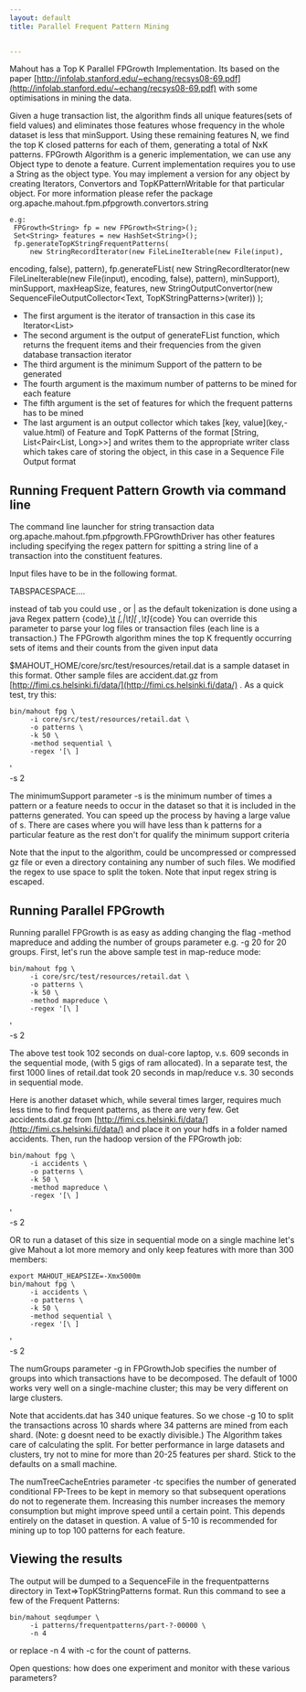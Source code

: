 ```yaml
---
layout: default
title: Parallel Frequent Pattern Mining

    
---
```

Mahout has a Top K Parallel FPGrowth Implementation. Its based on the paper [http://infolab.stanford.edu/~echang/recsys08-69.pdf](http://infolab.stanford.edu/~echang/recsys08-69.pdf)
 with some optimisations in mining the data.

Given a huge transaction list, the algorithm finds all unique features(sets
of field values) and eliminates those features whose frequency in the whole
dataset is less that minSupport. Using these remaining features N, we find
the top K closed patterns for each of them, generating a total of NxK
patterns. FPGrowth Algorithm is a generic implementation, we can use any
Object type to denote a feature. Current implementation requires you to use
a String as the object type. You may implement a version for any object by
creating Iterators, Convertors and TopKPatternWritable for that particular
object. For more information please refer the package
org.apache.mahout.fpm.pfpgrowth.convertors.string

    e.g:
     FPGrowth<String> fp = new FPGrowth<String>();
     Set<String> features = new HashSet<String>();
     fp.generateTopKStringFrequentPatterns(
         new StringRecordIterator(new FileLineIterable(new File(input),
encoding, false), pattern),
    	fp.generateFList(
    	  new StringRecordIterator(new FileLineIterable(new File(input),
encoding, false), pattern), minSupport),
    	 minSupport,
    	maxHeapSize,
    	features,
    	new StringOutputConvertor(new SequenceFileOutputCollector<Text,
TopKStringPatterns>(writer))
      );

* The first argument is the iterator of transaction in this case its
Iterator<List<String>>
* The second argument is the output of generateFList function, which
returns the frequent items and their frequencies from the given database
transaction iterator
* The third argument is the minimum Support of the pattern to be generated
* The fourth argument is the maximum number of patterns to be mined for
each feature
* The fifth argument is the set of features for which the frequent patterns
has to be mined
* The last argument is an output collector which takes \[key, value\](key,-value\.html)
 of Feature and TopK Patterns of the format \[String,
List<Pair<List<String>, Long>>\] and writes them to the appropriate writer
class which takes care of storing the object, in this case in a Sequence
File Output format

<a name="ParallelFrequentPatternMining-RunningFrequentPatternGrowthviacommandline"></a>
## Running Frequent Pattern Growth via command line

The command line launcher for string transaction data
org.apache.mahout.fpm.pfpgrowth.FPGrowthDriver has other features including
specifying the regex pattern for spitting a string line of a transaction
into the constituent features.

Input files have to be in the following format.

<optional document id>TAB<TOKEN1>SPACE<TOKEN2>SPACE....

instead of tab you could use , or \| as the default tokenization is done using a java Regex pattern {code}[,\t](,\t.html)
*[,|\t][ ,\t]*{code}
You can override this parameter to parse your log files or transaction
files (each line is a transaction.) The FPGrowth algorithm mines the top K
frequently occurring sets of items and their counts from the given input
data

$MAHOUT_HOME/core/src/test/resources/retail.dat is a sample dataset in this
format. 
Other sample files are accident.dat.gz from [http://fimi.cs.helsinki.fi/data/](http://fimi.cs.helsinki.fi/data/)
. As a quick test, try this:


    bin/mahout fpg \
         -i core/src/test/resources/retail.dat \
         -o patterns \
         -k 50 \
         -method sequential \
         -regex '[\ ]
' \
         -s 2


The minimumSupport parameter \-s is the minimum number of times a pattern
or a feature needs to occur in the dataset so that it is included in the
patterns generated. You can speed up the process by having a large value of
s. There are cases where you will have less than k patterns for a
particular feature as the rest don't for qualify the minimum support
criteria

Note that the input to the algorithm, could be uncompressed or compressed
gz file or even a directory containing any number of such files.
We modified the regex to use space to split the token. Note that input
regex string is escaped.

<a name="ParallelFrequentPatternMining-RunningParallelFPGrowth"></a>
## Running Parallel FPGrowth

Running parallel FPGrowth is as easy as adding changing the flag \-method
mapreduce and adding the number of groups parameter e.g. \-g 20 for 20
groups. First, let's run the above sample test in map-reduce mode:

    bin/mahout fpg \
         -i core/src/test/resources/retail.dat \
         -o patterns \
         -k 50 \
         -method mapreduce \
         -regex '[\ ]
' \
         -s 2

The above test took 102 seconds on dual-core laptop, v.s. 609 seconds in
the sequential mode, (with 5 gigs of ram allocated). In a separate test,
the first 1000 lines of retail.dat took 20 seconds in map/reduce v.s. 30
seconds in sequential mode.

Here is another dataset which, while several times larger, requires much
less time to find frequent patterns, as there are very few. Get
accidents.dat.gz from [http://fimi.cs.helsinki.fi/data/](http://fimi.cs.helsinki.fi/data/)
 and place it on your hdfs in a folder named accidents. Then, run the
hadoop version of the FPGrowth job:

    bin/mahout fpg \
         -i accidents \
         -o patterns \
         -k 50 \
         -method mapreduce \
         -regex '[\ ]
' \
         -s 2


OR to run a dataset of this size in sequential mode on a single machine
let's give Mahout a lot more memory and only keep features with more than
300 members:

    export MAHOUT_HEAPSIZE=-Xmx5000m
    bin/mahout fpg \
         -i accidents \
         -o patterns \
         -k 50 \
         -method sequential \
         -regex '[\ ]
' \
         -s 2



The numGroups parameter \-g in FPGrowthJob specifies the number of groups
into which transactions have to be decomposed. The default of 1000 works
very well on a single-machine cluster; this may be very different on large
clusters.

Note that accidents.dat has 340 unique features. So we chose \-g 10 to
split the transactions across 10 shards where 34 patterns are mined from
each shard. (Note: g doesnt need to be exactly divisible.) The Algorithm
takes care of calculating the split. For better performance in large
datasets and clusters, try not to mine for more than 20-25 features per
shard. Stick to the defaults on a small machine.

The numTreeCacheEntries parameter \-tc specifies the number of generated
conditional FP-Trees to be kept in memory so that subsequent operations do
not to regenerate them. Increasing this number increases the memory
consumption but might improve speed until a certain point. This depends
entirely on the dataset in question. A value of 5-10 is recommended for
mining up to top 100 patterns for each feature.

<a name="ParallelFrequentPatternMining-Viewingtheresults"></a>
## Viewing the results
The output will be dumped to a SequenceFile in the frequentpatterns
directory in Text=>TopKStringPatterns format. Run this command to see a few
of the Frequent Patterns:

    bin/mahout seqdumper \
         -i patterns/frequentpatterns/part-?-00000 \
         -n 4

or replace -n 4 with -c for the count of patterns.
 
Open questions: how does one experiment and monitor with these various
parameters?
